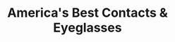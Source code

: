 ---
title: "America's Best Contacts & Eyeglasses"
url: /chicago/americas-best-contacts-und-eyeglasses-south-marshfield-avenue/
shop: Optiker
---